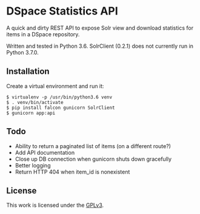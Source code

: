 # DSpace Statistics API
A quick and dirty REST API to expose Solr view and download statistics for items in a DSpace repository.

Written and tested in Python 3.6. SolrClient (0.2.1) does not currently run in Python 3.7.0.

## Installation
Create a virtual environment and run it:

    $ virtualenv -p /usr/bin/python3.6 venv
    $ . venv/bin/activate
    $ pip install falcon gunicorn SolrClient
    $ gunicorn app:api

## Todo

- Ability to return a paginated list of items (on a different route?)
- Add API documentation
- Close up DB connection when gunicorn shuts down gracefully
- Better logging
- Return HTTP 404 when item_id is nonexistent

## License
This work is licensed under the [GPLv3](https://www.gnu.org/licenses/gpl-3.0.en.html).
